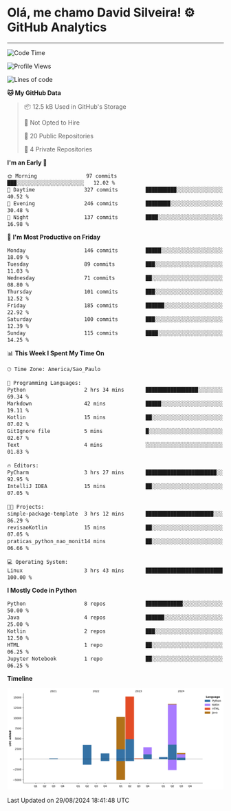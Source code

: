 
# Olá, me chamo David Silveira! ⚙️ GitHub Analytics

---
<!--START_SECTION:waka-->
![Code Time](http://img.shields.io/badge/Code%20Time-197%20hrs%2055%20mins-blue)

![Profile Views](http://img.shields.io/badge/Profile%20Views-12-blue)

![Lines of code](https://img.shields.io/badge/From%20Hello%20World%20I%27ve%20Written-48.7%20thousand%20lines%20of%20code-blue)

**🐱 My GitHub Data** 

> 📦 12.5 kB Used in GitHub's Storage 
 > 
> 🚫 Not Opted to Hire
 > 
> 📜 20 Public Repositories 
 > 
> 🔑 4 Private Repositories 
 > 
**I'm an Early 🐤** 

```text
🌞 Morning                97 commits          ███░░░░░░░░░░░░░░░░░░░░░░   12.02 % 
🌆 Daytime                327 commits         ██████████░░░░░░░░░░░░░░░   40.52 % 
🌃 Evening                246 commits         ████████░░░░░░░░░░░░░░░░░   30.48 % 
🌙 Night                  137 commits         ████░░░░░░░░░░░░░░░░░░░░░   16.98 % 
```
📅 **I'm Most Productive on Friday** 

```text
Monday                   146 commits         █████░░░░░░░░░░░░░░░░░░░░   18.09 % 
Tuesday                  89 commits          ███░░░░░░░░░░░░░░░░░░░░░░   11.03 % 
Wednesday                71 commits          ██░░░░░░░░░░░░░░░░░░░░░░░   08.80 % 
Thursday                 101 commits         ███░░░░░░░░░░░░░░░░░░░░░░   12.52 % 
Friday                   185 commits         ██████░░░░░░░░░░░░░░░░░░░   22.92 % 
Saturday                 100 commits         ███░░░░░░░░░░░░░░░░░░░░░░   12.39 % 
Sunday                   115 commits         ████░░░░░░░░░░░░░░░░░░░░░   14.25 % 
```


📊 **This Week I Spent My Time On** 

```text
🕑︎ Time Zone: America/Sao_Paulo

💬 Programming Languages: 
Python                   2 hrs 34 mins       █████████████████░░░░░░░░   69.34 % 
Markdown                 42 mins             █████░░░░░░░░░░░░░░░░░░░░   19.11 % 
Kotlin                   15 mins             ██░░░░░░░░░░░░░░░░░░░░░░░   07.02 % 
GitIgnore file           5 mins              █░░░░░░░░░░░░░░░░░░░░░░░░   02.67 % 
Text                     4 mins              ░░░░░░░░░░░░░░░░░░░░░░░░░   01.83 % 

🔥 Editors: 
PyCharm                  3 hrs 27 mins       ███████████████████████░░   92.95 % 
IntelliJ IDEA            15 mins             ██░░░░░░░░░░░░░░░░░░░░░░░   07.05 % 

🐱‍💻 Projects: 
simple-package-template  3 hrs 12 mins       ██████████████████████░░░   86.29 % 
revisaoKotlin            15 mins             ██░░░░░░░░░░░░░░░░░░░░░░░   07.05 % 
praticas_python_nao_monit14 mins             ██░░░░░░░░░░░░░░░░░░░░░░░   06.66 % 

💻 Operating System: 
Linux                    3 hrs 43 mins       █████████████████████████   100.00 % 
```

**I Mostly Code in Python** 

```text
Python                   8 repos             ████████████░░░░░░░░░░░░░   50.00 % 
Java                     4 repos             ██████░░░░░░░░░░░░░░░░░░░   25.00 % 
Kotlin                   2 repos             ███░░░░░░░░░░░░░░░░░░░░░░   12.50 % 
HTML                     1 repo              ██░░░░░░░░░░░░░░░░░░░░░░░   06.25 % 
Jupyter Notebook         1 repo              ██░░░░░░░░░░░░░░░░░░░░░░░   06.25 % 
```



**Timeline**

![Lines of Code chart](https://raw.githubusercontent.com/DavidSilveira80/DavidSilveira80/master/assets/bar_graph.png)


 Last Updated on 29/08/2024 18:41:48 UTC
<!--END_SECTION:waka-->


